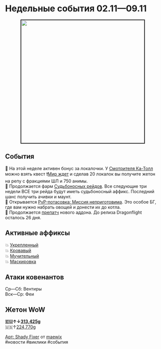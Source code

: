 # Недельные события 02.11—09.11

<p align="center">
<img src="https://github.com/MagicalCow/TrinkIT-News/blob/main/Assets/Weeklies/Weekly-44-01.jpg?raw=true" width="400" border="2" />
</p>

## События
📅 На этой неделе активен бонус за локалочки. У [Смотрителя Ка-Толл](https://ru.wowhead.com/npc=166307) можно взять квест ❗[Мир ждет](https://ru.wowhead.com/quest=62631/) и сделав 20 локалок вы получите жетон на репу с фракциями ШЛ и 750 анимы.  
📅 Продолжается фарм [Судьбоносных рейдов](https://github.com/MagicalCow/TrinkIT-News/blob/main/Sources/News/WH328061.md#судьбоносные-рейды). Все следующие три недели ВСЕ три рейда будут иметь судьбоносный аффикс. Последний шанс получить ачивки и маунт.  
📅 Открывается [PvP-потасовка: Миссия неприготовима](https://ru.wowhead.com/event=1047/). Это особое БГ, где вам нужно набрать овощей и донести их до котла.  
📅 Продолжается [препатч](https://www.wowhead.com/guide/dragonflight-pre-patch-10-0) нового аддона. До релиза Dragonflight осталось 26 дня.  

## Активные аффиксы  
💥 <a href="https://ru.wowhead.com/affix=10">Укрепленный<a>  
💥 <a href="https://ru.wowhead.com/affix=8">Кровавый<a>  
💥 <a href="https://ru.wowhead.com/affix=12">Мучительный<a>  
💥 <a href="https://ru.wowhead.com/affix=131">Маскировка<a>  

## Атаки ковенантов
Ср—Сб: Вентиры  
Вск—Ср: Феи  

## Жетон WoW
**🇪🇺↑↓[313,425g](https://wowtokenprices.com/EU)**  
🇺🇸↑[224,770g](https://wowtokenprices.com/US)

[Арт: Shady Fixer](https://www.deviantart.com/maewix/art/Shady-Fixer-932609908) от [maewix](https://www.deviantart.com/maewix)  
#новости #виклики #события